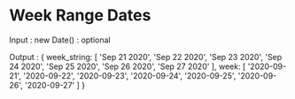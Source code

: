 # Week Range Dates
Input : 
   new Date() : optional
   
Output : 
{
  week_string: [
    'Sep 21 2020',
    'Sep 22 2020',
    'Sep 23 2020',
    'Sep 24 2020',
    'Sep 25 2020',
    'Sep 26 2020',
    'Sep 27 2020'
  ],
  week: [
    '2020-09-21',
    '2020-09-22',
    '2020-09-23',
    '2020-09-24',
    '2020-09-25',
    '2020-09-26',
    '2020-09-27'
  ]
}
